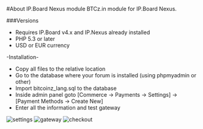 #About IP.Board Nexus module
BTCz.in module for IP.Board Nexus.


###Versions
* Requires IP.Board v4.x and IP.Nexus already installed
* PHP 5.3 or later
* USD or EUR currency

-Installation-
 * Copy all files to the relative location
 * Go to the database where your forum is installed (using phpmyadmin or other)
 * Import bitcoinz_lang.sql to the database
 * Inside admin panel goto [Commerce -> Payments -> Settings] -> [Payment Methods -> Create New]
 * Enter all the information and test gateway

![settings](https://i.imgur.com/h8WLpGZ.png)
![gateway](https://i.imgur.com/0DO8OVV.png)
![checkout](https://i.imgur.com/mSvnLRb.png)
